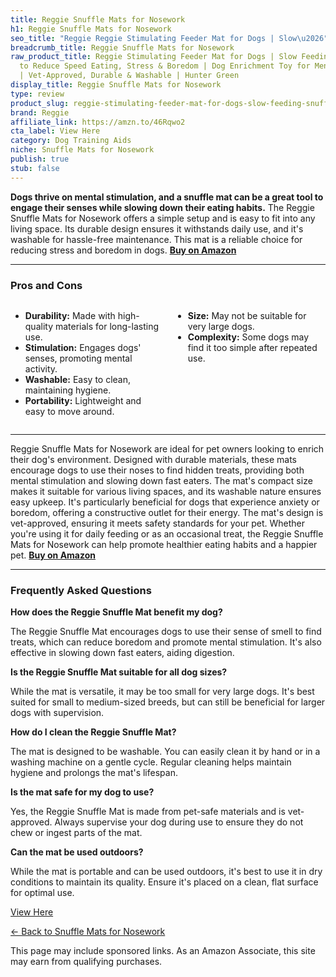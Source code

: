 ```yaml
---
title: Reggie Snuffle Mats for Nosework
h1: Reggie Snuffle Mats for Nosework
seo_title: "Reggie Reggie Stimulating Feeder Mat for Dogs | Slow\u2026"
breadcrumb_title: Reggie Snuffle Mats for Nosework
raw_product_title: Reggie Stimulating Feeder Mat for Dogs | Slow Feeding Snuffle Mat
  to Reduce Speed Eating, Stress & Boredom | Dog Enrichment Toy for Mental Stimulation
  | Vet-Approved, Durable & Washable | Hunter Green
display_title: Reggie Snuffle Mats for Nosework
type: review
product_slug: reggie-stimulating-feeder-mat-for-dogs-slow-feeding-snuffle-mat-to-redu-878a0064
brand: Reggie
affiliate_link: https://amzn.to/46Rqwo2
cta_label: View Here
category: Dog Training Aids
niche: Snuffle Mats for Nosework
publish: true
stub: false
---
```


<div id="intro" class="full-width">
  <p><strong>Dogs thrive on mental stimulation, and a snuffle mat can be a great tool to engage their senses while slowing down their eating habits.</strong> The Reggie Snuffle Mats for Nosework offers a simple setup and is easy to fit into any living space. Its durable design ensures it withstands daily use, and it's washable for hassle-free maintenance. This mat is a reliable choice for reducing stress and boredom in dogs. <a href="https://amzn.to/46Rqwo2" rel="nofollow sponsored noopener" target="_blank"><strong>Buy on Amazon</strong></a></p>
</div>

<hr />
<h3 id="pros-cons">Pros and Cons</h3>
<div class="pc-grid" style="display:grid;grid-template-columns:1fr 1fr;gap:16px;">
  <ul>
    <li><strong>Durability:</strong> Made with high-quality materials for long-lasting use.</li>
    <li><strong>Stimulation:</strong> Engages dogs' senses, promoting mental activity.</li>
    <li><strong>Washable:</strong> Easy to clean, maintaining hygiene.</li>
    <li><strong>Portability:</strong> Lightweight and easy to move around.</li>
  </ul>
  <ul>
    <li><strong>Size:</strong> May not be suitable for very large dogs.</li>
    <li><strong>Complexity:</strong> Some dogs may find it too simple after repeated use.</li>
  </ul>
</div>
<hr />

<div class="full-width">
  <p>Reggie Snuffle Mats for Nosework are ideal for pet owners looking to enrich their dog's environment. Designed with durable materials, these mats encourage dogs to use their noses to find hidden treats, providing both mental stimulation and slowing down fast eaters. The mat's compact size makes it suitable for various living spaces, and its washable nature ensures easy upkeep. It's particularly beneficial for dogs that experience anxiety or boredom, offering a constructive outlet for their energy. The mat's design is vet-approved, ensuring it meets safety standards for your pet. Whether you're using it for daily feeding or as an occasional treat, the Reggie Snuffle Mats for Nosework can help promote healthier eating habits and a happier pet. <a href="https://amzn.to/46Rqwo2" rel="nofollow sponsored noopener" target="_blank"><strong>Buy on Amazon</strong></a></p>
</div>

<hr />
<h3 id="faqs">Frequently Asked Questions</h3>

<p><strong>How does the Reggie Snuffle Mat benefit my dog?</strong></p>
<p>The Reggie Snuffle Mat encourages dogs to use their sense of smell to find treats, which can reduce boredom and promote mental stimulation. It's also effective in slowing down fast eaters, aiding digestion.</p>

<p><strong>Is the Reggie Snuffle Mat suitable for all dog sizes?</strong></p>
<p>While the mat is versatile, it may be too small for very large dogs. It's best suited for small to medium-sized breeds, but can still be beneficial for larger dogs with supervision.</p>

<p><strong>How do I clean the Reggie Snuffle Mat?</strong></p>
<p>The mat is designed to be washable. You can easily clean it by hand or in a washing machine on a gentle cycle. Regular cleaning helps maintain hygiene and prolongs the mat's lifespan.</p>

<p><strong>Is the mat safe for my dog to use?</strong></p>
<p>Yes, the Reggie Snuffle Mat is made from pet-safe materials and is vet-approved. Always supervise your dog during use to ensure they do not chew or ingest parts of the mat.</p>

<p><strong>Can the mat be used outdoors?</strong></p>
<p>While the mat is portable and can be used outdoors, it's best to use it in dry conditions to maintain its quality. Ensure it's placed on a clean, flat surface for optimal use.</p>
<p><a class="btn" href="https://amzn.to/46Rqwo2" target="_blank" rel="nofollow sponsored noopener">View Here</a></p>
<p><a href="/roundups/dog-training-aids/snuffle-mats-for-nosework/">← Back to Snuffle Mats for Nosework</a></p>
<aside class="disclosure">This page may include sponsored links. As an Amazon Associate, this site may earn from qualifying purchases.</aside>
